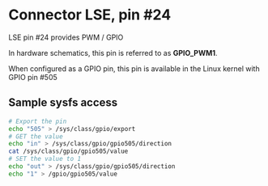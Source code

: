 # Connector LSE, pin #24

LSE pin #24 provides PWM / GPIO

In hardware schematics, this pin is referred to as **GPIO_PWM1**.

When configured as a GPIO pin, this pin is available in the Linux kernel with GPIO pin #505

## Sample sysfs access
```bash
# Export the pin
echo "505" > /sys/class/gpio/export
# GET the value
echo "in" > /sys/class/gpio/gpio505/direction
cat /sys/class/gpio/gpio505/value
# SET the value to 1
echo "out" > /sys/class/gpio/gpio505/direction
echo "1" > /gpio/gpio505/value
```
